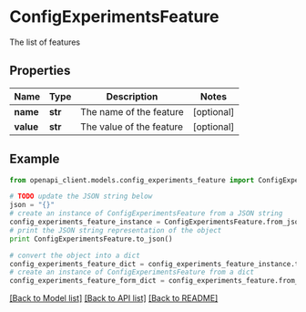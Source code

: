 # ConfigExperimentsFeature

The list of features

## Properties

Name | Type | Description | Notes
------------ | ------------- | ------------- | -------------
**name** | **str** | The name of the feature | [optional] 
**value** | **str** | The value of the feature | [optional] 

## Example

```python
from openapi_client.models.config_experiments_feature import ConfigExperimentsFeature

# TODO update the JSON string below
json = "{}"
# create an instance of ConfigExperimentsFeature from a JSON string
config_experiments_feature_instance = ConfigExperimentsFeature.from_json(json)
# print the JSON string representation of the object
print ConfigExperimentsFeature.to_json()

# convert the object into a dict
config_experiments_feature_dict = config_experiments_feature_instance.to_dict()
# create an instance of ConfigExperimentsFeature from a dict
config_experiments_feature_form_dict = config_experiments_feature.from_dict(config_experiments_feature_dict)
```
[[Back to Model list]](../README.md#documentation-for-models) [[Back to API list]](../README.md#documentation-for-api-endpoints) [[Back to README]](../README.md)


